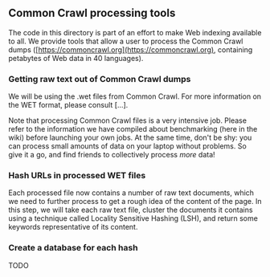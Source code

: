 ## Common Crawl processing tools

The code in this directory is part of an effort to make Web indexing available to all. We provide tools that allow a user to process the Common Crawl dumps ([https://commoncrawl.org](https://commoncrawl.org), containing petabytes of Web data in 40 languages).


### Getting raw text out of Common Crawl dumps

We will be using the .wet files from Common Crawl. For more information on the WET format, please consult [...].

Note that processing Common Crawl files is a very intensive job. Please refer to the information we have compiled about benchmarking (here in the wiki) before launching your own jobs. At the same time, don't be shy: you can process small amounts of data on your laptop without problems. So give it a go, and find friends to collectively process *more* data!



### Hash URLs in processed WET files

Each processed file now contains a number of raw text documents, which we need to further process to get a rough idea of the content of the page. In this step, we will take each raw text file, cluster the documents it contains using a technique called Locality Sensitive Hashing (LSH), and return some keywords representative of its content.





### Create a database for each hash

TODO
